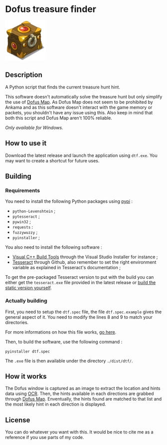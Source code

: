 # Dofus treasure finder

![A nice chest.](./assets/icon.png)

## Description 

A Python script that finds the current treasure hunt hint.

This software doesn't automatically solve the treasure hunt but only simplify the use of [Dofus Map](https://dofus-map.com/hunt). As Dofus Map does not seem to be prohibited by Ankama and as this software doesn't interact with the game memory or packets, you shouldn't have any issue using this. Also keep in mind that both this script and Dofus Map aren't 100% reliable.

*Only available for Windows.*

## How to use it

Download the latest release and launch the application using `dtf.exe`. You may want to create a shortcut for future uses.

## Building

### Requirements

You need to install the following Python packages using [pypi](https://pypi.org/project/pip/) :

* `python-Levenshtein` ;
* `pytesseract` ;
* `pywin32` ;
* `requests` :
* `fuzzywuzzy` ;
* `pyinstaller` ;

You also need to install the following software :

* [Visual C++ Build Tools](https://visualstudio.microsoft.com/fr/downloads/) through the Visual Studio Installer for instance ;
* [Tesseract](https://github.com/tesseract-ocr/tesseract/releases) through Github, also remember to set the right environment variable as explained in Tesseract's documentation ;

To get the pre-packaged Tesseract version to put with the build you can either get the `tesseract.exe` file provided in the latest release or [build the static version yourself](https://tesseract-ocr.github.io/tessdoc/Compiling.html#windows).

### Actually building

First, you need to setup the `dtf.spec` file, the file `dtf.spec.example` gives the general aspect of it. You need to modify the lines 8 and 9 to match your directories.

For more informations on how this file works, [go here](https://pyinstaller.readthedocs.io/en/stable/spec-files.html).

Then, to build the software, use the following command :

```
pyinstaller dtf.spec
```

The `.exe` file is then available under the directory `./dist/dtf/`.

## How it works

The Dofus window is captured as an image to extract the location and hints data using [OCR](https://en.wikipedia.org/wiki/Optical_character_recognition). Then, the hints available in each directions are grabbed through [Dofus Map](https://dofus-map.com/hunt). Enventually, the hints found are matched to that list and the most likely hint in each direction is displayed.

## License

You can do whatever you want with this. It would be nice to cite me as a reference if you use parts of my code.
